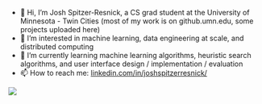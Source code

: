 - 👋 Hi, I’m Josh Spitzer-Resnick, a CS grad student at the University of Minnesota - Twin Cities (most of my work is on github.umn.edu, some projects uploaded here)
- 👀 I’m interested in machine learning, data engineering at scale, and distributed computing
- 🌱 I’m currently learning machine learning algorithms, heuristic search algorithms, and user interface design / implementation / evaluation
- 📫 How to reach me: [linkedin.com/in/joshspitzerresnick/](linkedin.com/in/joshspitzerresnick/)

![](https://komarev.com/ghpvc/?username=joshspitzerresnick&color=blueviolet)

<!---
joshspitzerresnick/joshspitzerresnick is a ✨ special ✨ repository because its `README.md` (this file) appears on your GitHub profile.
You can click the Preview link to take a look at your changes.
--->
